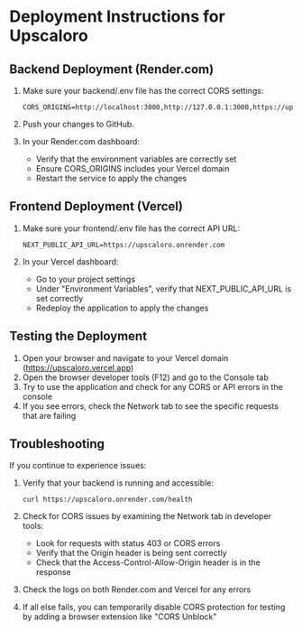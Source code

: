 # Deployment Instructions for Upscaloro

## Backend Deployment (Render.com)

1. Make sure your backend/.env file has the correct CORS settings:
   ```
   CORS_ORIGINS=http://localhost:3000,http://127.0.0.1:3000,https://upscaloro.vercel.app,https://*.vercel.app
   ```

2. Push your changes to GitHub.

3. In your Render.com dashboard:
   - Verify that the environment variables are correctly set
   - Ensure CORS_ORIGINS includes your Vercel domain
   - Restart the service to apply the changes

## Frontend Deployment (Vercel)

1. Make sure your frontend/.env file has the correct API URL:
   ```
   NEXT_PUBLIC_API_URL=https://upscaloro.onrender.com
   ```

2. In your Vercel dashboard:
   - Go to your project settings
   - Under "Environment Variables", verify that NEXT_PUBLIC_API_URL is set correctly
   - Redeploy the application to apply the changes

## Testing the Deployment

1. Open your browser and navigate to your Vercel domain (https://upscaloro.vercel.app)
2. Open the browser developer tools (F12) and go to the Console tab
3. Try to use the application and check for any CORS or API errors in the console
4. If you see errors, check the Network tab to see the specific requests that are failing

## Troubleshooting

If you continue to experience issues:

1. Verify that your backend is running and accessible:
   ```
   curl https://upscaloro.onrender.com/health
   ```

2. Check for CORS issues by examining the Network tab in developer tools:
   - Look for requests with status 403 or CORS errors
   - Verify that the Origin header is being sent correctly
   - Check that the Access-Control-Allow-Origin header is in the response

3. Check the logs on both Render.com and Vercel for any errors

4. If all else fails, you can temporarily disable CORS protection for testing by adding a browser extension like "CORS Unblock" 